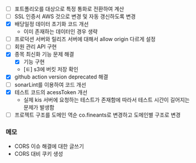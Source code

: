
- [ ] 포트폴리오를 대상으로 특정 통화로 전환하여 계산
- [ ] SSL 인증서 AWS 것으로 변경 및 자동 갱신하도록 변경
- [x] 배당일정 데이터 초기화 코드 개선
	- 이미 존재하는 데이터인 경우 생략
- [ ] 프로덕션 서버와 릴리즈 서버에 대해서 allow origin 다르게 설정
- [ ] 회원 관리 API 구현
- [x] 종목 최신화 기능 문제 해결
	- [x] 기능 구현
	- [ㅌ] s3에 버킷 저장 확인
- [x] github action version deprecated 해결
- [ ] sonarLint를 이용하여 코드 개선
- [x] 테스트 코드의 acessToken 개선
	- 실제 kis 서버에 요청하는 테스트가 존재함에 따라서 테스트 시간이 길어지는 문제가 발생함
- [ ] 프로젝트 구조를 도메인 역순 co.fineants로 변경하고 도메인별 구조로 변경

### 메모
- CORS 이슈 해결에 대한 글쓰기
- CORS 대비 쿠키 생성
